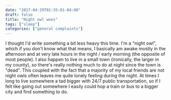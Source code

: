 ```yaml
---
date: "2017-04-29T01:35:01-04:00"
draft: false
title: "Night owl woes"
tags: ["sleep"]
categories: ["general complaints"]
---
```


I thought I'd write something a bit less heavy this time. I'm a "night owl",
which if you don't know what that means, I basically am awake mostly in the
afternoon and at very late hours in the night / early morning (the opposite of
most people). I also happen to live in a small town (ironically, the larger in my
county), so there's really nothing much to do at night since the town is "dead".
This coupled with the fact that a majority of my local friends are not night
owls often leaves me quite lonely feeling during the night. At times I long to
live somewhere a tad bigger with 24/7 public transportation, so if I felt like
going out somewhere I easily could hop a train or bus to a bigger city and find
something to do.

